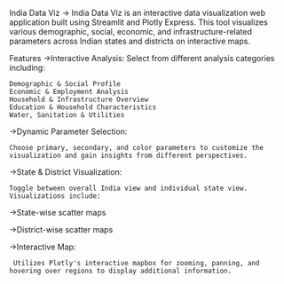 India Data Viz
-> India Data Viz is an interactive data visualization web application built using Streamlit and Plotly Express. This tool visualizes various demographic, social, economic, and infrastructure-related parameters across Indian states and districts on interactive maps.

Features
 ->Interactive Analysis:
   Select from different analysis categories including:
      
    Demographic & Social Profile
    Economic & Employment Analysis
    Household & Infrastructure Overview
    Education & Household Characteristics
    Water, Sanitation & Utilities

 ->Dynamic Parameter Selection:
    
    Choose primary, secondary, and color parameters to customize the visualization and gain insights from different perspectives.

 ->State & District Visualization:
   
    Toggle between overall India view and individual state view. Visualizations include:

  ->State-wise scatter maps

  ->District-wise scatter maps

  ->Interactive Map:
     
     Utilizes Plotly's interactive mapbox for zooming, panning, and hovering over regions to display additional information.

